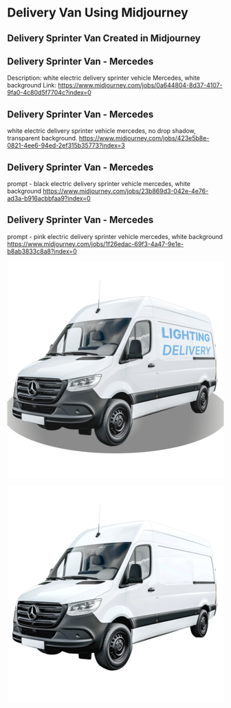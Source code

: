 # Delivery Van Using Midjourney
## Delivery Sprinter Van Created in Midjourney

## Delivery Sprinter Van - Mercedes
Description: 
white electric delivery sprinter vehicle Mercedes, white background
Link: https://www.midjourney.com/jobs/0a644804-8d37-4107-9fa0-4c80d5f7704c?index=0

## Delivery Sprinter Van - Mercedes
white electric delivery sprinter vehicle mercedes, no drop shadow, transparent background.
https://www.midjourney.com/jobs/423e5b8e-0821-4ee6-94ed-2ef315b35773?index=3


## Delivery Sprinter Van - Mercedes
prompt - black electric delivery sprinter vehicle mercedes, white background
https://www.midjourney.com/jobs/23b869d3-042e-4e76-ad3a-b916acbbfaa9?index=0

## Delivery Sprinter Van - Mercedes
prompt - pink electric delivery sprinter vehicle mercedes, white background
https://www.midjourney.com/jobs/1f26edac-69f3-4a47-9e1e-b8ab3833c8a8?index=0


![Delivery Van](0_2-2_delivery_van.png)

![Delivery Van no logo cleaned up](0_3_delivery_van.png)
